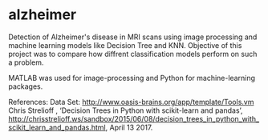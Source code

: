# alzheimer

Detection of Alzheimer's disease in MRI scans using image processing and machine learning models like Decision Tree and KNN.
Objective of this project was to compare how diffrent classification models perform on such a problem.

MATLAB was used for image-processing and Python for machine-learning packages.

References:
Data Set: http://www.oasis-brains.org/app/template/Tools.vm
Chris Strelioff , ‘Decision Trees in Python with scikit-learn and pandas’, http://chrisstrelioff.ws/sandbox/2015/06/08/decision_trees_in_python_with_scikit_learn_and_pandas.html, April 13 2017.
